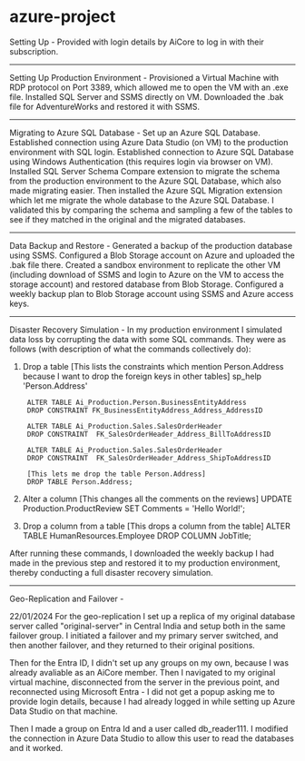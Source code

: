# azure-project

Setting Up - Provided with login details by AiCore to log in with their subscription.

------------------------

Setting Up Production Environment - Provisioned a Virtual Machine with RDP protocol on Port 3389, which allowed me to open the VM with an .exe file. Installed SQL Server and SSMS directly on VM. Downloaded the .bak file for AdventureWorks and restored it with SSMS.

-------------------------

Migrating to Azure SQL Database - Set up an Azure SQL Database. Established connection using Azure Data Studio (on VM) to the production environment with SQL login. Established connection to Azure SQL Database using Windows Authentication (this requires login via browser on VM). Installed SQL Server Schema Compare extension to migrate the schema from the production environment to the Azure SQL Database, which also made migrating easier. Then installed the Azure SQL Migration extension which let me migrate the whole database to the Azure SQL Database. I validated this by comparing the schema and sampling a few of the tables to see if they matched in the original and the migrated databases.

--------------------------

Data Backup and Restore - Generated a backup of the production database using SSMS. Configured a Blob Storage account on Azure and uploaded the .bak file there. Created a sandbox environment to replicate the other VM (including download of SSMS and login to Azure on the VM to access the storage account) and restored database from Blob Storage. Configured a weekly backup plan to Blob Storage account using SSMS and Azure access keys.

--------------------------

Disaster Recovery Simulation - In my production environment I simulated data loss by corrupting the data with some SQL commands. They were as follows (with description of what the commands collectively do):

1. Drop a table
        [This lists the constraints which mention Person.Address because I want to drop the foreign keys in other tables]
        sp_help 'Person.Address'  

        ALTER TABLE Ai_Production.Person.BusinessEntityAddress
        DROP CONSTRAINT FK_BusinessEntityAddress_Address_AddressID

        ALTER TABLE Ai_Production.Sales.SalesOrderHeader
        DROP CONSTRAINT  FK_SalesOrderHeader_Address_BillToAddressID

        ALTER TABLE Ai_Production.Sales.SalesOrderHeader
        DROP CONSTRAINT  FK_SalesOrderHeader_Address_ShipToAddressID
   
        [This lets me drop the table Person.Address]
        DROP TABLE Person.Address;  


3. Alter a column
        [This changes all the comments on the reviews]
        UPDATE Production.ProductReview
        SET Comments = 'Hello World!';  


4. Drop a column from a table
        [This drops a column from the table]
        ALTER TABLE HumanResources.Employee
        DROP COLUMN JobTitle;  


After running these commands, I downloaded the weekly backup I had made in the previous step and restored it to my production environment, thereby conducting a full disaster recovery simulation.

----------------------------

Geo-Replication and Failover - 





22/01/2024
For the geo-replication I set up a replica of my original database server called "original-server" in Central India and setup both in the same failover group. I initiated a failover and my primary server switched, and then another failover, and they returned to their original positions.

Then for the Entra ID, I didn't set up any groups on my own, because I was already avaliable as an AiCore member. Then I navigated to my original virtual machine, disconnected from the server in the previous point, and reconnected using Microsoft Entra - I did not get a popup asking me to provide login details, because I had already logged in while setting up Azure Data Studio on that machine.

Then I made a group on Entra Id and a user called db_reader111. I modified the connection in Azure Data Studio to allow this user to read the databases and it worked.


